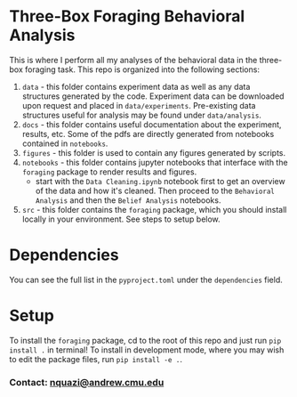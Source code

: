 # Three-Box Foraging Behavioral Analysis
This is where I perform all my analyses of the behavioral data in the three-box foraging task. This repo is organized into the following sections:

1. `data` - this folder contains experiment data as well as any data structures generated by the code. Experiment data can be downloaded upon request and placed in `data/experiments`. Pre-existing data structures useful for analysis may be found under `data/analysis`.
2. `docs` - this folder contains useful documentation about the experiment, results, etc. Some of the pdfs are directly generated from notebooks contained in `notebooks`.
3. `figures` - this folder is used to contain any figures generated by scripts.
4. `notebooks` - this folder contains jupyter notebooks that interface with the `foraging` package to render results and figures.
   + start with the `Data Cleaning.ipynb` notebook first to get an overview of the data and how it's cleaned. Then proceed to the `Behavioral Analysis` and then the `Belief Analysis` notebooks.
5. `src` - this folder contains the `foraging` package, which you should install locally in your environment. See steps to setup below.

# Dependencies
You can see the full list in the `pyproject.toml` under the `dependencies` field.

# Setup
To install the `foraging` package, cd to the root of this repo and just run `pip install .` in terminal! To install in development mode, where you may wish to edit the package files, run `pip install -e .`.

### Contact: nquazi@andrew.cmu.edu